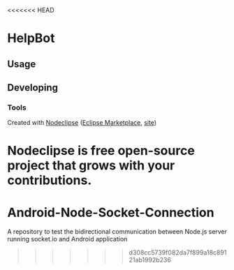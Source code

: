<<<<<<< HEAD


# HelpBot



## Usage



## Developing



### Tools

Created with [Nodeclipse](https://github.com/Nodeclipse/nodeclipse-1)
 ([Eclipse Marketplace](http://marketplace.eclipse.org/content/nodeclipse), [site](http://www.nodeclipse.org))   

Nodeclipse is free open-source project that grows with your contributions.
=======
# Android-Node-Socket-Connection
A repository to test the bidirectional communication between Node.js server running socket.io and Android application
>>>>>>> d308cc5739f082da7f899a18c89121ab1992b236
